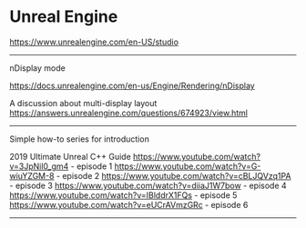 # Unreal Engine

https://www.unrealengine.com/en-US/studio

---

nDisplay mode

https://docs.unrealengine.com/en-us/Engine/Rendering/nDisplay

A discussion about multi-display layout
https://answers.unrealengine.com/questions/674923/view.html

---

Simple how-to series for introduction

2019 Ultimate Unreal C++ Guide
https://www.youtube.com/watch?v=3JpNil0_gm4   - episode 1
https://www.youtube.com/watch?v=G-wiuYZGM-8   - episode 2
https://www.youtube.com/watch?v=cBLJQVzq1PA   - episode 3
https://www.youtube.com/watch?v=diiaJ1W7bow   - episode 4
https://www.youtube.com/watch?v=IBlddrX1FQs   - episode 5
https://www.youtube.com/watch?v=eUCrAVmzGRc   - episode 6

---
